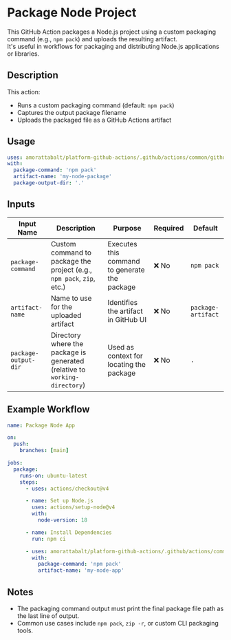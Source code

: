 # Package Node Project

This GitHub Action packages a Node.js project using a custom packaging command (e.g., `npm pack`) and uploads the resulting artifact.  
It's useful in workflows for packaging and distributing Node.js applications or libraries.

## Description

This action:
- Runs a custom packaging command (default: `npm pack`)
- Captures the output package filename
- Uploads the packaged file as a GitHub Actions artifact

## Usage

```yaml
uses: amorattabalt/platform-github-actions/.github/actions/common/github-actions/git-package@main
with:
  package-command: 'npm pack'
  artifact-name: 'my-node-package'
  package-output-dir: '.'
```

## Inputs

| Input Name           | Description                                                                 | Purpose                                      | Required | Default           |
|----------------------|-----------------------------------------------------------------------------|----------------------------------------------|----------|-------------------|
| `package-command`    | Custom command to package the project (e.g., `npm pack`, `zip`, etc.)       | Executes this command to generate the package| ❌ No    | `npm pack`        |
| `artifact-name`      | Name to use for the uploaded artifact                                        | Identifies the artifact in GitHub UI         | ❌ No    | `package-artifact`|
| `package-output-dir` | Directory where the package is generated (relative to `working-directory`)  | Used as context for locating the package     | ❌ No    | `.`               |

## Example Workflow

```yaml
name: Package Node App

on:
  push:
    branches: [main]

jobs:
  package:
    runs-on: ubuntu-latest
    steps:
      - uses: actions/checkout@v4

      - name: Set up Node.js
        uses: actions/setup-node@v4
        with:
          node-version: 18

      - name: Install Dependencies
        run: npm ci

      - uses: amorattabalt/platform-github-actions/.github/actions/common/github-actions/git-package@main
        with:
          package-command: 'npm pack'
          artifact-name: 'my-node-app'
```

## Notes

- The packaging command output must print the final package file path as the last line of output.
- Common use cases include `npm pack`, `zip -r`, or custom CLI packaging tools.